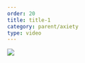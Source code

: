```yaml
---
order: 20
title: title-1
category: parent/axiety
type: video
---
```


[![](../../static/images/stress2-cover.webp)](../../static/videos/stress2.mp4)